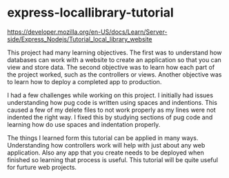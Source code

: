 # express-locallibrary-tutorial

https://developer.mozilla.org/en-US/docs/Learn/Server-side/Express_Nodejs/Tutorial_local_library_website

This project had many learning objectives. The first was to understand how databases can work with a website to create an application so that you can view and store data. The second objective was to learn how each part of the project worked, such as the controllers or views. Another objective was to learn how to deploy a completed app to production. 

I had a few challenges while working on this project. I initially had issues understanding how pug code is written using spaces and indentions. This caused a few of my delete files to not work properly as my lines were not indented the right way. I fixed this by studying sections of pug code and learning how do use spaces and indentation properly.

The things I learned form this tutorial can be applied in many ways. Understanding how controllers work will help with just about any web application. Also any app that you create needs to be deployed when finished so learning that process is useful. This tutorial will be quite useful for furture web projects.
